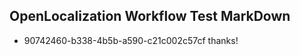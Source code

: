 ## OpenLocalization Workflow Test MarkDown
* 90742460-b338-4b5b-a590-c21c002c57cf thanks!

<!--HONumber=Jul16_HO2-->


